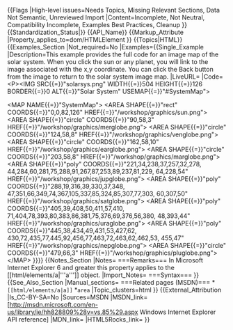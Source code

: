 {{Flags
|High-level issues=Needs Topics, Missing Relevant Sections, Data Not Semantic, Unreviewed Import
|Content=Incomplete, Not Neutral, Compatibility Incomplete, Examples Best Practices, Cleanup
}}
{{Standardization_Status|}}
{{API_Name}}
{{Markup_Attribute
|Property_applies_to=dom/HTMLElement
}}
{{Topics|HTML}}
{{Examples_Section
|Not_required=No
|Examples={{Single_Example
|Description=This example provides the full code for an image map of the solar system. When you click the sun or any planet, you will link to the image associated with the x,y coordinate. You can click the Back button from the image to return to the solar system image map.
|LiveURL=
|Code=
&lt;P&gt;&lt;IMG SRC{{=}}"solarsys.png" WIDTH{{=}}504 HEIGHT{{=}}126 
    BORDER{{=}}0 ALT{{=}}"Solar System" USEMAP{{=}}"#SystemMap"&gt;

&lt;MAP NAME{{=}}"SystemMap"&gt;
    &lt;AREA SHAPE{{=}}"rect" COORDS{{=}}"0,0,82,126" 
        HREF{{=}}"/workshop/graphics/sun.png"&gt;
    &lt;AREA SHAPE{{=}}"circle" COORDS{{=}}"90,58,3" 
        HREF{{=}}"/workshop/graphics/merglobe.png"&gt;
    &lt;AREA SHAPE{{=}}"circle" COORDS{{=}}"124,58,8" 
        HREF{{=}}"/workshop/graphics/venglobe.png"&gt;
    &lt;AREA SHAPE{{=}}"circle" COORDS{{=}}"162,58,10" 
        HREF{{=}}"/workshop/graphics/earglobe.png"&gt;
    &lt;AREA SHAPE{{=}}"circle" COORDS{{=}}"203,58,8" 
        HREF{{=}}"/workshop/graphics/marglobe.png"&gt;
    &lt;AREA SHAPE{{=}}"poly" COORDS{{=}}"221,34,238,37,257,32,278,
        44,284,60,281,75,288,91,267,87,253,89,237,81,229,
        64,228,54" HREF{{=}}"/workshop/graphics/jupglobe.png"&gt;
    &lt;AREA SHAPE{{=}}"poly" COORDS{{=}}"288,19,316,39,330,37,348,
        47,351,66,349,74,367,105,337,85,324,85,307,77,303,
        60,307,50" HREF{{=}}"/workshop/graphics/satglobe.png"&gt;
    &lt;AREA SHAPE{{=}}"poly" COORDS{{=}}"405,39,408,50,411,57,410,
        71,404,78,393,80,383,86,381,75,376,69,376,56,380,
        48,393,44" HREF{{=}}"/workshop/graphics/uraglobe.png"&gt;
    &lt;AREA SHAPE{{=}}"poly" COORDS{{=}}"445,38,434,49,431,53,427,62,
        430,72,435,77,445,92,456,77,463,72,463,62,462,53,
        455,47" HREF{{=}}"/workshop/graphics/nepglobe.png"&gt;
    &lt;AREA SHAPE{{=}}"circle" COORDS{{=}}"479,66,3" 
        HREF{{=}}"/workshop/graphics/pluglobe.png"&gt;
&lt;/MAP&gt;
}}}}
{{Notes_Section
|Notes=
===Remarks===
In Microsoft Internet Explorer 6 and greater this property applies to the [[html/elements/a|'''a''']] object.
|Import_Notes=
===Syntax===
}}
{{See_Also_Section
|Manual_sections=
===Related pages (MSDN)===
*<code>[[html/elements/a|a]]</code>
*<code>area</code>
|Topic_clusters=html
}}
{{External_Attribution
|Is_CC-BY-SA=No
|Sources=MSDN
|MSDN_link=[http://msdn.microsoft.com/en-us/library/ie/hh828809%28v=vs.85%29.aspx Windows Internet Explorer API reference]
|MDN_link=
|HTML5Rocks_link=
}}